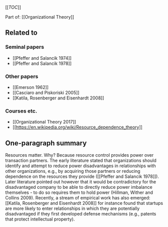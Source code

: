[[_TOC_]]

Part of: [[Organizational Theory]]

## Related to

### Seminal papers
* [[Pfeffer and Salancik 1974]]
* [[Pfeffer and Salancik 1978]]

### Other papers
* [[Emerson 1962]]
* [[Casciaro and Piskoriski 2005]]
* [[Katila, Rosenberger and Eisenhardt 2008]]

### Courses etc.
* [[Organizational Theory 2017]]
* [[https://en.wikipedia.org/wiki/Resource_dependence_theory]]

## One-paragraph summary
Resources matter. Why? Because resource control provides power over transaction partners. The early literature stated that organizations should identify and attempt to reduce power disadvantages in relationships with other organizations, e.g., by acquiring those partners or reducing dependence on the resources they provide ([[Pfeffer and Salancik 1978]]). Later literature pointed out however that it would be contradictory for the disadvantaged company to be able to directly reduce power imbalance themselves - to do so requires them to hold power (Hillman, Wither and Collins 2009). Recently, a stream of empirical work has also emerged: [[Katila, Rosenberger and Eisenhardt 2008]] for instance found that startups are more likely to enter relationships in which they are potentially disadvantaged if they first developed defense mechanisms (e.g., patents that protect intellectual property).